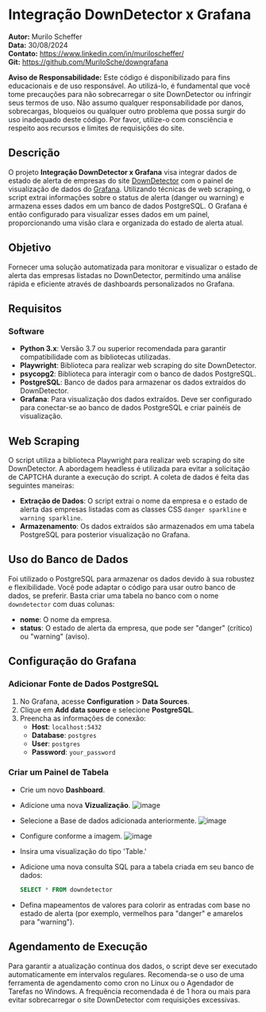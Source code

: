 # Integração DownDetector x Grafana

**Autor:** Murilo Scheffer  
**Data:** 30/08/2024     
**Contato:** https://www.linkedin.com/in/muriloscheffer/          
**Git:** https://github.com/MuriloSche/downgrafana          

**Aviso de Responsabilidade:** 
Este código é disponibilizado para fins educacionais e de uso responsável. Ao utilizá-lo, é fundamental que você tome precauções para não sobrecarregar o site DownDetector ou infringir seus termos de uso. Não assumo qualquer responsabilidade por danos, sobrecargas, bloqueios ou qualquer outro problema que possa surgir do uso inadequado deste código. Por favor, utilize-o com consciência e respeito aos recursos e limites de requisições do site.

## Descrição

O projeto **Integração DownDetector x Grafana** visa integrar dados de estado de alerta de empresas do site [DownDetector](https://downdetector.com.br/) com o painel de visualização de dados do [Grafana](https://grafana.com/). Utilizando técnicas de web scraping, o script extrai informações sobre o status de alerta (danger ou warning) e armazena esses dados em um banco de dados PostgreSQL. O Grafana é então configurado para visualizar esses dados em um painel, proporcionando uma visão clara e organizada do estado de alerta atual.

## Objetivo

Fornecer uma solução automatizada para monitorar e visualizar o estado de alerta das empresas listadas no DownDetector, permitindo uma análise rápida e eficiente através de dashboards personalizados no Grafana.

## Requisitos

### Software

- **Python 3.x**: Versão 3.7 ou superior recomendada para garantir compatibilidade com as bibliotecas utilizadas.
- **Playwright**: Biblioteca para realizar web scraping do site DownDetector.
- **psycopg2**: Biblioteca para interagir com o banco de dados PostgreSQL.
- **PostgreSQL**: Banco de dados para armazenar os dados extraídos do DownDetector.
- **Grafana**: Para visualização dos dados extraídos. Deve ser configurado para conectar-se ao banco de dados PostgreSQL e criar painéis de visualização.

## Web Scraping

O script utiliza a biblioteca Playwright para realizar web scraping do site DownDetector. A abordagem headless é utilizada para evitar a solicitação de CAPTCHA durante a execução do script. A coleta de dados é feita das seguintes maneiras:

- **Extração de Dados**: O script extrai o nome da empresa e o estado de alerta das empresas listadas com as classes CSS `danger sparkline` e `warning sparkline`.
- **Armazenamento**: Os dados extraídos são armazenados em uma tabela PostgreSQL para posterior visualização no Grafana.

## Uso do Banco de Dados

Foi utilizado o PostgreSQL para armazenar os dados devido à sua robustez e flexibilidade. Você pode adaptar o código para usar outro banco de dados, se preferir. Basta criar uma tabela no banco com o nome `downdetector` com duas colunas:

- **nome**: O nome da empresa.
- **status**: O estado de alerta da empresa, que pode ser "danger" (crítico) ou "warning" (aviso).

## Configuração do Grafana

### Adicionar Fonte de Dados PostgreSQL

1. No Grafana, acesse **Configuration** > **Data Sources**.
2. Clique em **Add data source** e selecione **PostgreSQL**.
3. Preencha as informações de conexão:
   - **Host**: `localhost:5432`
   - **Database**: `postgres`
   - **User**: `postgres`
   - **Password**: `your_password`

### Criar um Painel de Tabela

   - Crie um novo **Dashboard**.
   - Adicione uma nova **Vizualização**.
   ![image](https://github.com/user-attachments/assets/e7b521f9-0f77-4d42-a0c8-d25d7633c97f)
   - Selecione a Base de dados adicionada anteriormente.
   ![image](https://github.com/user-attachments/assets/ef4c4874-ce00-41fa-af5e-4b2d90acb0d7)
   - Configure conforme a imagem.
   ![image](https://github.com/user-attachments/assets/3ebc278d-8d46-4b52-8a39-ca2036f440d5)


   - Insira uma visualização do tipo 'Table.'
   - Adicione uma nova consulta SQL para a tabela criada em seu banco de dados:

     ```sql
     SELECT * FROM downdetector
     ```

   - Defina mapeamentos de valores para colorir as entradas com base no estado de alerta (por exemplo, vermelhos para "danger" e amarelos para "warning").

     
## Agendamento de Execução
Para garantir a atualização contínua dos dados, o script deve ser executado automaticamente em intervalos regulares. Recomenda-se o uso de uma ferramenta de agendamento como cron no Linux ou o Agendador de Tarefas no Windows. A frequência recomendada é de 1 hora ou mais para evitar sobrecarregar o site DownDetector com requisições excessivas.
